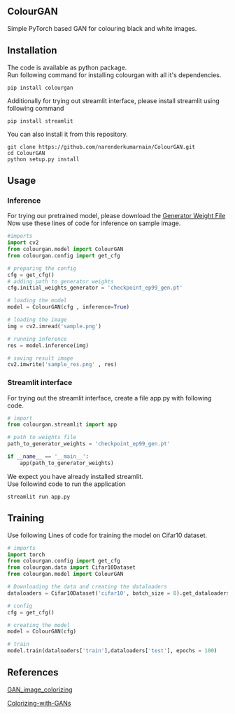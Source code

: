 ## ColourGAN
Simple PyTorch based GAN for colouring black and white images.

## Installation
The code is available as python package.
<br />
Run following command for installing colourgan with all it's dependencies.

```shell
pip install colourgan
```
Additionally for trying out streamlit interface, please install streamlit using following command
```shell
pip install streamlit
```
You can also install it from this repository.
```shell
git clone https://github.com/narenderkumarnain/ColourGAN.git
cd ColourGAN
python setup.py install
```

## Usage

### Inference
For trying our pretrained model, please download the 
[Generator Weight File](https://drive.google.com/file/d/1jPzTPKTrN8tWiLzRSh2hmY3PWxHC3LMF/view?usp=sharing)
<br />
Now use these lines of code for inference on sample image.
```python
#imports
import cv2
from colourgan.model import ColourGAN
from colourgan.config import get_cfg

# preparing the config
cfg = get_cfg()
# adding path to generator weights
cfg.initial_weights_generator = 'checkpoint_ep99_gen.pt'

# loading the model
model = ColourGAN(cfg , inference=True)

# loading the image
img = cv2.imread('sample.png')

# running inference
res = model.inference(img)

# saving result image
cv2.imwrite('sample_res.png' , res)
```

### Streamlit interface
For trying out the streamlit interface, create a file app.py with following code.
```python
# import
from colourgan.streamlit import app

# path to weights file
path_to_generator_weights = 'checkpoint_ep99_gen.pt'

if __name__ == '__main__':
    app(path_to_generator_weights)
```
We expect you have already installed streamlit.
<br/>
Use followind code to run the application
```shell
streamlit run app.py
```

## Training
Use following Lines of code for training the model on Cifar10 dataset.
```python
# imports
import torch
from colourgan.config import get_cfg
from colourgan.data import Cifar10Dataset
from colourgan.model import ColourGAN

# Downloading the data and creating the dataloaders
dataloaders = Cifar10Dataset('cifar10', batch_size = 8).get_dataloaders()

# config
cfg = get_cfg()

# creating the model
model = ColourGAN(cfg)

# train
model.train(dataloaders['train'],dataloaders['test'], epochs = 100)

```

## References
[GAN_image_colorizing](https://github.com/karoly-hars/GAN_image_colorizing)

[Colorizing-with-GANs](https://github.com/ImagingLab/Colorizing-with-GANs)


